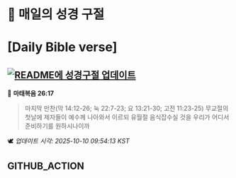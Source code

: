 # 🙏 매일의 성경 구절
# [Daily Bible verse]
## [![README에 성경구절 업데이트](https://github.com/DONGSUKA/first_test/actions/workflows/update-readme-bible.yml/badge.svg)](https://github.com/DONGSUKA/first_test/actions/workflows/update-readme-bible.yml)
<!-- START_BIBLE_VERSE -->
📖 **마태복음 26:17**
> 마지막 만찬(막 14:12-26; 눅 22:7-23; 요 13:21-30; 고전 11:23-25) 무교절의 첫날에 제자들이 예수께 나아와서 이르되 유월절 음식잡수실 것을 우리가 어디서 준비하기를 원하시나이까

🕊️ _업데이트 시각: 2025-10-10 09:54:13 KST_
  <!-- END_BIBLE_VERSE -->
## GITHUB_ACTION
